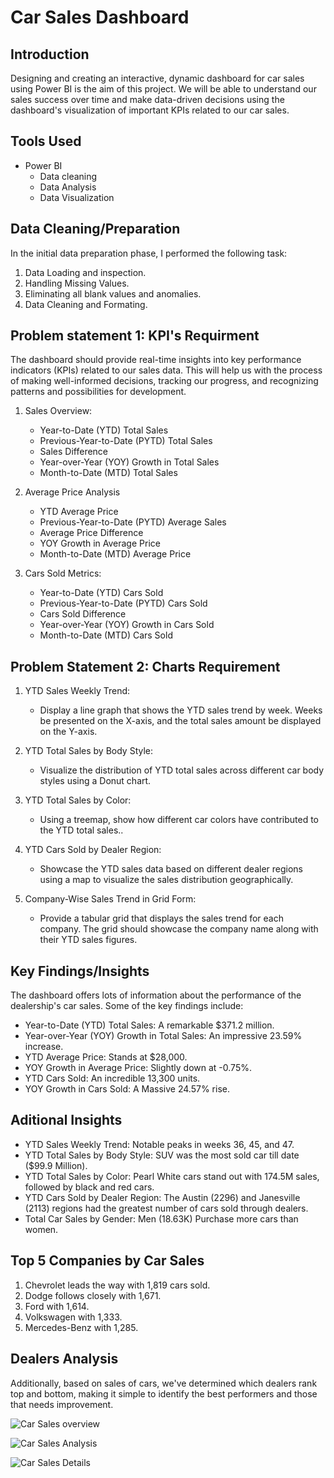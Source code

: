 # Car Sales Dashboard

## Introduction

Designing and creating an interactive, dynamic dashboard for car sales using Power BI is the aim of this project.
We will be able to understand our sales success over time and make data-driven decisions using the dashboard's visualization of important KPIs related to our car sales.

## Tools Used 

- Power BI
   - Data cleaning
   - Data Analysis
   - Data Visualization
 
## Data Cleaning/Preparation
In the initial data preparation phase, I performed the following task:
 1. Data Loading and inspection.
 2. Handling Missing Values.
 3. Eliminating all blank values and anomalies.
 4. Data Cleaning and Formating.

## Problem statement  1:  KPI's Requirment
The dashboard should provide real-time insights into key performance indicators (KPIs) related to our sales data. 
This will help us with the process of making well-informed decisions, tracking our progress, and recognizing patterns and possibilities for development.

1. Sales Overview:
   - Year-to-Date (YTD) Total Sales
   - Previous-Year-to-Date (PYTD) Total Sales
   - Sales Difference
   - Year-over-Year (YOY) Growth in Total Sales
   - Month-to-Date (MTD) Total Sales

2. Average Price Analysis
   - YTD Average Price
   - Previous-Year-to-Date (PYTD) Average Sales
   - Average Price Difference
   - YOY Growth in Average Price
   - Month-to-Date (MTD) Average Price

3. Cars Sold Metrics:
   - Year-to-Date (YTD) Cars Sold
   - Previous-Year-to-Date (PYTD) Cars Sold
   - Cars Sold Difference
   - Year-over-Year (YOY) Growth in Cars Sold
   - Month-to-Date (MTD) Cars Sold

## Problem Statement 2: Charts Requirement

1. YTD Sales Weekly Trend:
   - Display a line graph that shows the YTD sales trend by week. Weeks be presented on the X-axis, and the total sales amount be displayed on the Y-axis.

2. YTD Total Sales by Body Style:
   - Visualize the distribution of YTD total sales across different car body styles using a Donut chart.

3. YTD Total Sales by Color:
   - Using a treemap, show how different car colors have contributed to the YTD total sales..

4. YTD Cars Sold by Dealer Region:
   - Showcase the YTD sales data based on different dealer regions using a map to visualize the sales distribution geographically.

5. Company-Wise Sales Trend in Grid Form:
   - Provide a tabular grid that displays the sales trend for each company. The grid should showcase the company name along with their YTD sales figures.


## Key Findings/Insights

The dashboard offers lots of information about the performance of the dealership's car sales. Some of the key findings include:

 - Year-to-Date (YTD) Total Sales: A remarkable $371.2 million.
 - Year-over-Year (YOY) Growth in Total Sales: An impressive 23.59% increase.
 - YTD Average Price: Stands at $28,000.
 - YOY Growth in Average Price: Slightly down at -0.75%.
 - YTD Cars Sold: An incredible 13,300 units.
 - YOY Growth in Cars Sold: A Massive 24.57% rise.

## Aditional Insights

 - YTD Sales Weekly Trend: Notable peaks in weeks 36, 45, and 47.
 - YTD Total Sales by Body Style: SUV was the most sold car till date ($99.9 Million). 
 - YTD Total Sales by Color: Pearl White cars stand out with 174.5M sales, followed by black and red cars.
 - YTD Cars Sold by Dealer Region: The Austin (2296) and Janesville (2113) regions had the greatest number of cars sold through dealers.
 - Total Car Sales by Gender: Men (18.63K) Purchase more cars than women.
   

## Top 5 Companies by Car Sales

 1. Chevrolet leads the way with 1,819 cars sold.
 2. Dodge follows closely with 1,671.
 3. Ford with 1,614.
 4. Volkswagen with 1,333.
 5. Mercedes-Benz with 1,285.

## Dealers Analysis

Additionally, based on sales of cars, we've determined which dealers rank top and bottom, making it simple to identify the best performers and those that needs improvement.


![Car Sales overview](https://github.com/nansa93/Car_Sales_Dashboard/assets/166003206/c303c9bb-fca3-4d0c-a439-13a106a0cbbe)


![Car Sales Analysis](https://github.com/nansa93/Car_Sales_Dashboard/assets/166003206/4e47a6f6-fd75-4a97-8c42-fef2fa8ebde5)


![Car Sales Details](https://github.com/nansa93/Car_Sales_Dashboard/assets/166003206/01a8c0a5-c6f1-4f48-aa21-5dec2f5a16d0)










